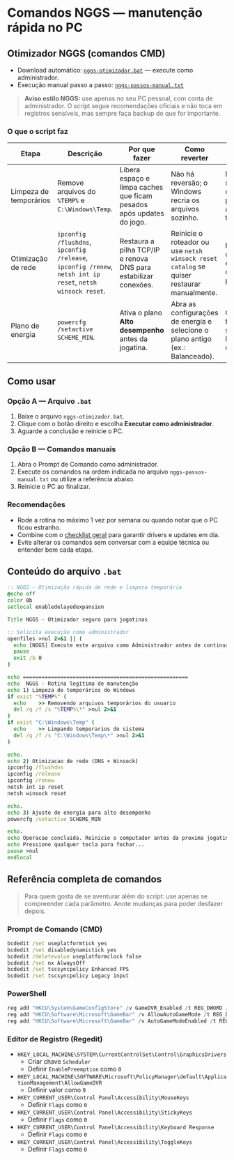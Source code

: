 # Comandos NGGS — manutenção rápida no PC

## Otimizador NGGS (comandos CMD)

- Download automático: [`nggs-otimizador.bat`](../assets/scripts/nggs-otimizador.bat) — execute como administrador.
- Execução manual passo a passo: [`nggs-passos-manual.txt`](../assets/scripts/nggs-passos-manual.txt)

> **Aviso estilo NGGS:** use apenas no seu PC pessoal, com conta de administrador. O script segue recomendações oficiais e não toca em registros sensíveis, mas sempre faça backup do que for importante.

### O que o script faz

| Etapa | Descrição | Por que fazer | Como reverter | Impacto esperado |
| --- | --- | --- | --- | --- |
| Limpeza de temporários | Remove arquivos do `%TEMP%` e `C:\Windows\Temp`. | Libera espaço e limpa caches que ficam pesados após updates do jogo. | Não há reversão; o Windows recria os arquivos sozinho. | Menos stutter causado por arquivos travados. |
| Otimização de rede | `ipconfig /flushdns`, `ipconfig /release`, `ipconfig /renew`, `netsh int ip reset`, `netsh winsock reset`. | Restaura a pilha TCP/IP e renova DNS para estabilizar conexões. | Reinicie o roteador ou use `netsh winsock reset catalog` se quiser restaurar manualmente. | Ping mais consistente e menos queda de pacote. |
| Plano de energia | `powercfg /setactive SCHEME_MIN`. | Ativa o plano **Alto desempenho** antes da jogatina. | Abra as configurações de energia e selecione o plano antigo (ex.: Balanceado). | Clocks firmes em sessões longas com os amigos. |

## Como usar

### Opção A — Arquivo `.bat`

1. Baixe o arquivo `nggs-otimizador.bat`.
2. Clique com o botão direito e escolha **Executar como administrador**.
3. Aguarde a conclusão e reinicie o PC.

### Opção B — Comandos manuais

1. Abra o Prompt de Comando como administrador.
2. Execute os comandos na ordem indicada no arquivo `nggs-passos-manual.txt` ou utilize a referência abaixo.
3. Reinicie o PC ao finalizar.

### Recomendações

- Rode a rotina no máximo 1 vez por semana ou quando notar que o PC ficou estranho.
- Combine com o [checklist geral](checklist.md) para garantir drivers e updates em dia.
- Evite alterar os comandos sem conversar com a equipe técnica ou entender bem cada etapa.

## Conteúdo do arquivo `.bat`

```bat
:: NGGS - Otimização rápida de rede e limpeza temporária
@echo off
color 0b
setlocal enabledelayedexpansion

Title NGGS - Otimizador seguro para jogatinas

:: Solicita execução como administrador
openfiles >nul 2>&1 || (
  echo [NGGS] Execute este arquivo como Administrador antes de continuar.
  pause
  exit /b 0
)

echo =====================================================
echo  NGGS - Rotina legítima de manutenção
echo 1) Limpeza de temporários do Windows
if exist "%TEMP%" (
  echo    >> Removendo arquivos temporários do usuario
  del /q /f /s "%TEMP%\*" >nul 2>&1
)
if exist "C:\Windows\Temp" (
  echo    >> Limpando temporarios do sistema
  del /q /f /s "C:\Windows\Temp\*" >nul 2>&1
)

echo.
echo 2) Otimizacao de rede (DNS + Winsock)
ipconfig /flushdns
ipconfig /release
ipconfig /renew
netsh int ip reset
netsh winsock reset

echo.
echo 3) Ajuste de energia para alto desempenho
powercfg /setactive SCHEME_MIN

echo.
echo Operacao concluida. Reinicie o computador antes da proxima jogatina.
echo Pressione qualquer tecla para fechar...
pause >nul
endlocal
```

## Referência completa de comandos

> Para quem gosta de se aventurar além do script: use apenas se compreender cada parâmetro. Anote mudanças para poder desfazer depois.

### Prompt de Comando (CMD)

```cmd
bcdedit /set useplatformtick yes
bcdedit /set disabledynamictick yes
bcdedit /deletevalue useplatformclock false
bcdedit /set nx AlwaysOff
bcdedit /set tscsyncpolicy Enhanced FPS
bcdedit /set tscsyncpolicy Legacy input
```

### PowerShell

```powershell
reg add "HKCU\System\GameConfigStore" /v GameDVR_Enabled /t REG_DWORD /d 0 /f
reg add "HKCU\Software\Microsoft\GameBar" /v AllowAutoGameMode /t REG_DWORD /d 0 /f
reg add "HKCU\Software\Microsoft\GameBar" /v AutoGameModeEnabled /t REG_DWORD /d 0 /f
```

### Editor de Registro (Regedit)

- `HKEY_LOCAL_MACHINE\SYSTEM\CurrentControlSet\Control\GraphicsDrivers`
  - Criar chave `Scheduler`
  - Definir `EnablePreemption` como `0`
- `HKEY_LOCAL_MACHINE\SOFTWARE\Microsoft\PolicyManager\default\ApplicationManagement\AllowGameDVR`
  - Definir valor como `0`
- `HKEY_CURRENT_USER\Control Panel\Accessibility\MouseKeys`
  - Definir `Flags` como `0`
- `HKEY_CURRENT_USER\Control Panel\Accessibility\StickyKeys`
  - Definir `Flags` como `0`
- `HKEY_CURRENT_USER\Control Panel\Accessibility\Keyboard Response`
  - Definir `Flags` como `0`
- `HKEY_CURRENT_USER\Control Panel\Accessibility\ToggleKeys`
  - Definir `Flags` como `0`
